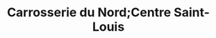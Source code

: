 ---
title: "Carrosserie du Nord;Centre Saint-Louis"
url: /montreal/carrosserie-du-nord-centre-saint-louis/
shop: car repair
---